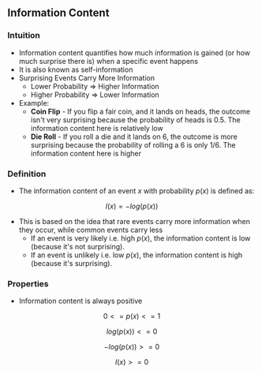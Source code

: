 ## Information Content

### Intuition
- Information content quantifies how much information is gained (or how much surprise there is) when a specific event happens
- It is also known as self-information
- Surprising Events Carry More Information
    - Lower Probability => Higher Information
    - Higher Probability => Lower Information
- Example:
    - **Coin Flip** - If you flip a fair coin, and it lands on heads, the outcome isn't very surprising because the probability of heads is 0.5. The information content here is relatively low
    - **Die Roll** - If you roll a die and it lands on 6, the outcome is more surprising because the probability of rolling a 6 is only $1/6$. The information content here is higher

### Definition
- The information content of an event $x$ with probability $p(x)$ is defined as:

$$ 
I(x) = -log(p(x)) 
$$

- This is based on the idea that rare events carry more information when they occur, while common events carry less
    - If an event is very likely i.e. high $p(x)$, the information content is low (because it's not surprising).
    - If an event is unlikely i.e. low $p(x)$, the information content is high (because it's surprising).

### Properties
- Information content is always positive

$$ 0 <= p(x) <= 1 $$

$$ log(p(x)) <= 0 $$

$$ -log(p(x)) >= 0 $$

$$ I(x) >= 0 $$




